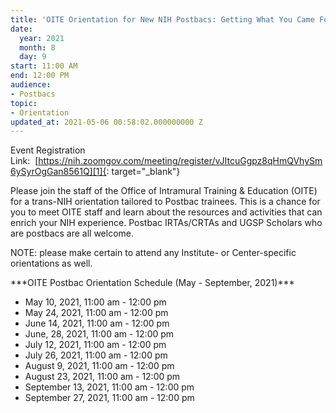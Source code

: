 ```yaml
---
title: 'OITE Orientation for New NIH Postbacs: Getting What You Came For'
date:
  year: 2021
  month: 8
  day: 9
start: 11:00 AM
end: 12:00 PM
audience:
- Postbacs
topic:
- Orientation
updated_at: 2021-05-06 00:58:02.000000000 Z
---
```

Event Registration
Link:  [https://nih.zoomgov.com/meeting/register/vJItcuGgpz8qHmQVhySm6ySyrOgGan8561Q][1]{:
target="_blank"}

Please join the staff of the Office of Intramural Training &amp;
Education (OITE) for a trans-NIH orientation tailored to Postbac
trainees. This is a chance for you to meet OITE staff and learn about
the resources and activities that can enrich your NIH experience.
Postbac IRTAs/CRTAs and UGSP Scholars who are postbacs are all welcome. 

NOTE: please make certain to attend any Institute- or Center-specific
orientations as well.

\*\*\*OITE Postbac Orientation Schedule (May - September, 2021)\*\*\*

* May 10, 2021, 11:00 am - 12:00 pm
* May 24, 2021, 11:00 am - 12:00 pm
* June 14, 2021, 11:00 am - 12:00 pm
* June, 28, 2021, 11:00 am - 12:00 pm
* July 12, 2021, 11:00 am - 12:00 pm
* July 26, 2021, 11:00 am - 12:00 pm
* August 9, 2021, 11:00 am - 12:00 pm
* August 23, 2021, 11:00 am - 12:00 pm
* September 13, 2021, 11:00 am - 12:00 pm
* September 27, 2021, 11:00 am - 12:00 pm

 



[1]: https://nih.zoomgov.com/meeting/register/vJItcuGgpz8qHmQVhySm6ySyrOgGan8561Q
